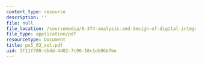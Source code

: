 ```yaml
---
content_type: resource
description: ''
file: null
file_location: /coursemedia/6-374-analysis-and-design-of-digital-integrated-circuits-fall-2003/1f11f780dbdd4d827c9018c1db96b7be_ps5_03_sol.pdf
file_type: application/pdf
resourcetype: Document
title: ps5_03_sol.pdf
uid: 1f11f780-dbdd-4d82-7c90-18c1db96b7be
---
```

